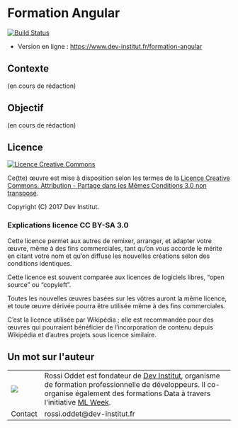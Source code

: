 # Formation Angular

[![Build Status](https://travis-ci.org/DevInstitut/formation-angular.svg?branch=master)](https://travis-ci.org/DevInstitut/formation-angular)

* Version en ligne : https://www.dev-institut.fr/formation-angular


## Contexte
(en cours de rédaction)


## Objectif

(en cours de rédaction)

## Licence

[![Licence Creative Commons](http://i.creativecommons.org/l/by-sa/3.0/88x31.png)](http://creativecommons.org/licenses/by-sa/3.0/deed.fr)

Ce(tte) œuvre est mise à disposition selon les termes de la [Licence Creative Commons. Attribution - Partage dans les Mêmes Conditions 3.0 non transposé](http://creativecommons.org/licenses/by-sa/3.0/deed.fr).

Copyright (C) 2017 Dev Institut.

### Explications licence CC BY-SA 3.0

Cette licence permet aux autres de remixer, arranger, et adapter votre œuvre, même à des fins commerciales, tant qu’on vous accorde le mérite en citant votre nom et qu’on diffuse les nouvelles créations selon des conditions identiques.

Cette licence est souvent comparée aux licences de logiciels libres, “open source” ou “copyleft”.

Toutes les nouvelles œuvres basées sur les vôtres auront la même licence, et toute œuvre dérivée pourra être utilisée même à des fins commerciales.

C’est la licence utilisée par Wikipédia ; elle est recommandée pour des œuvres qui pourraient bénéficier de l’incorporation de contenu depuis Wikipédia et d’autres projets sous licence similaire.


## Un mot sur l'auteur

<table>
    <tbody>
        <tr>
            <td><img src="https://avatars3.githubusercontent.com/u/1372183?s=200&u=ef562f9dd6ebffd9929d46af18439ea544038c1a&v=4"></td>
            <td>Rossi Oddet est fondateur de <a href="http://www.dev-institut.fr">Dev Institut</a>, organisme de formation professionnelle de développeurs.
            Il co-organise également des formations Data à travers l'initiative <a href="http://www.ml-week.com/">ML Week</a>.</td>
        </tr>
        <tr>
            <td>Contact</td>
            <td>rossi.oddet@dev-institut.fr</td>
        </tr>
    </tbody>
</table>